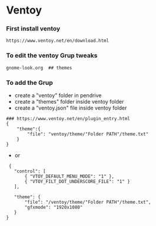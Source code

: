 # Ventoy

### First install ventoy 

```
https://www.ventoy.net/en/download.html
```

### To edit the ventoy Grup tweaks 

```
gnome-look.org  ## themes 
```

### To add the Grup 

- create a "ventoy" folder in pendrive
- create a "themes" folder inside ventoy folder
- create a "ventoy.json" file inside ventoy folder
  
```
### https://www.ventoy.net/en/plugin_entry.html
{
    "theme":{
        "file": "ventoy/theme/"Folder PATH"/theme.txt"
    }
}
```
- or
  
 ```
  {
    "control": [
        { "VTOY_DEFAULT_MENU_MODE": "1" },
        { "VTOY_FILT_DOT_UNDERSCORE_FILE": "1" }
    ],
    
    "theme": {
        "file": "/ventoy/theme/"Folder PATH"/theme.txt",
        "gfxmode": "1920x1080"
    }
}
 ```
